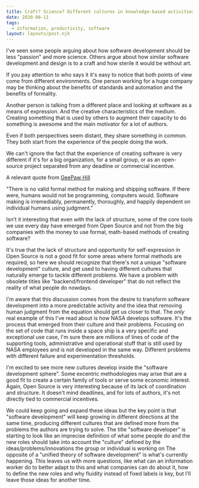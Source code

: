 ```yaml
---
title: Craft? Science? Different cultures in knowledge-based activities.
date: 2020-08-11
tags:
  - information, productivity, software
layout: layouts/post.njk
---
```


I've seen some people arguing about how software development should be
less "passion" and more science. Others argue about how similar
software development and design is to a craft and how sterile it would
be without art.

If you pay attention to who says it it's easy to notice that both points of view
come from different environments. One person working for a huge company may
be thinking about the benefits of standards and automation and the benefits of formality.

Another person is talking from a different place and looking at software as a means of expression. And the creative characteristics of the medium. Creating something
that is used by others to augment their capacity to do something is awesome and the main motivator for a lot of authors.

Even if both perspectives seem distant, they share something in common. 
They both start from the experience of the people doing the work.

We can't ignore the fact that the experience of creating software is very different
if it's for a big organization, for a small group, or as an open-source project
separated from any deadline or commercial incentive.

A relevant quote from [GeePaw Hill](https://www.geepawhill.org/2020/08/07/pedagogy-in-the-trade-changing-emphasis/)

"There is no valid formal method for making and shipping software. If there were, humans would not be programming, computers would. Software making is irremediably, permanently, thoroughly, and happily dependent on individual humans using judgment."


Isn't it interesting that even with the lack of structure, some of the core tools we use every day
have emerged from Open Source and not from the big companies with the money to use formal, math-based methods of creating software?

It's true that the lack of structure and opportunity for self-expression in Open Source is not a good fit for some areas where formal methods are required, so here we should recognize that there's not a unique "software development" culture, and get used to having different cultures that naturally emerge to tackle different problems. We have a problem with obsolete titles like "backend/frontend developer" that do not reflect the reality of what people do nowdays.

I'm aware that this discussion comes from the desire to transform software development into a more predictable activity and the idea that removing human judgment from the equation should get us closer to that. The *only* real example of this I've read about is how NASA develops software.  It's the process that emerged from their culture and their problems. Focusing on the set of code that runs inside a space ship is a very specific and exceptional use case, I'm sure there are millions of lines of code of the supporting tools, administrative and operational stuff that is still used by NASA employees and is not developed in the same way. Different problems with different failure and experimentation thresholds.

I'm excited to see more new cultures develop inside the "software development sphere". Some excentric methodologies may arise that are a good fit to create a certain family of tools or serve some economic interest. 
Again, Open Source is very interesting because of its lack of coordination and structure. It doesn't mind deadlines, and for lots of authors, it's not directly tied to commercial incentives.

We could keep going and expand these ideas but the key point is that "software development" will keep growing in different directions at the same time, producing different cultures that are defined more from the problems the authors are trying to solve. The title "software developer" is starting to look like an imprecise definition of what some people do and the new roles should take into account the "culture" defined by the ideas/problems/innovations the group or individual is working on  The opposite of a "unified theory of software development" is what's currently happening. This leaves us with more questions, like what can an information worker do to better adapt to this and what companies can do about it, how to define the new roles and why fluidity instead of fixed labels is key, but I'll leave those ideas for another time.




